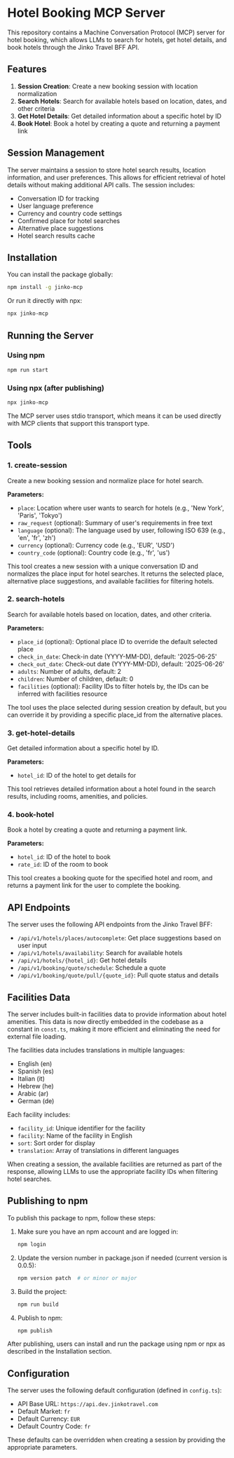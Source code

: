 # Hotel Booking MCP Server

This repository contains a Machine Conversation Protocol (MCP) server for hotel booking, which allows LLMs to search for hotels, get hotel details, and book hotels through the Jinko Travel BFF API.

## Features

1. **Session Creation**: Create a new booking session with location normalization
2. **Search Hotels**: Search for available hotels based on location, dates, and other criteria
3. **Get Hotel Details**: Get detailed information about a specific hotel by ID
4. **Book Hotel**: Book a hotel by creating a quote and returning a payment link

## Session Management

The server maintains a session to store hotel search results, location information, and user preferences. This allows for efficient retrieval of hotel details without making additional API calls. The session includes:

- Conversation ID for tracking
- User language preference
- Currency and country code settings
- Confirmed place for hotel searches
- Alternative place suggestions
- Hotel search results cache

## Installation

You can install the package globally:

```bash
npm install -g jinko-mcp
```

Or run it directly with npx:

```bash
npx jinko-mcp
```

## Running the Server

### Using npm

```bash
npm run start
```

### Using npx (after publishing)

```bash
npx jinko-mcp
```

The MCP server uses stdio transport, which means it can be used directly with MCP clients that support this transport type.

## Tools

### 1. create-session

Create a new booking session and normalize place for hotel search.

**Parameters:**
- `place`: Location where user wants to search for hotels (e.g., 'New York', 'Paris', 'Tokyo')
- `raw_request` (optional): Summary of user's requirements in free text
- `language` (optional): The language used by user, following ISO 639 (e.g., 'en', 'fr', 'zh')
- `currency` (optional): Currency code (e.g., 'EUR', 'USD')
- `country_code` (optional): Country code (e.g., 'fr', 'us')

This tool creates a new session with a unique conversation ID and normalizes the place input for hotel searches. It returns the selected place, alternative place suggestions, and available facilities for filtering hotels.

### 2. search-hotels

Search for available hotels based on location, dates, and other criteria.

**Parameters:**
- `place_id` (optional): Optional place ID to override the default selected place
- `check_in_date`: Check-in date (YYYY-MM-DD), default: '2025-06-25'
- `check_out_date`: Check-out date (YYYY-MM-DD), default: '2025-06-26'
- `adults`: Number of adults, default: 2
- `children`: Number of children, default: 0
- `facilities` (optional): Facility IDs to filter hotels by, the IDs can be inferred with facilities resource

The tool uses the place selected during session creation by default, but you can override it by providing a specific place_id from the alternative places.

### 3. get-hotel-details

Get detailed information about a specific hotel by ID.

**Parameters:**
- `hotel_id`: ID of the hotel to get details for

This tool retrieves detailed information about a hotel found in the search results, including rooms, amenities, and policies.

### 4. book-hotel

Book a hotel by creating a quote and returning a payment link.

**Parameters:**
- `hotel_id`: ID of the hotel to book
- `rate_id`: ID of the room to book

This tool creates a booking quote for the specified hotel and room, and returns a payment link for the user to complete the booking.

## API Endpoints

The server uses the following API endpoints from the Jinko Travel BFF:

- `/api/v1/hotels/places/autocomplete`: Get place suggestions based on user input
- `/api/v1/hotels/availability`: Search for available hotels
- `/api/v1/hotels/{hotel_id}`: Get hotel details
- `/api/v1/booking/quote/schedule`: Schedule a quote
- `/api/v1/booking/quote/pull/{quote_id}`: Pull quote status and details

## Facilities Data

The server includes built-in facilities data to provide information about hotel amenities. This data is now directly embedded in the codebase as a constant in `const.ts`, making it more efficient and eliminating the need for external file loading.

The facilities data includes translations in multiple languages:
- English (en)
- Spanish (es)
- Italian (it)
- Hebrew (he)
- Arabic (ar)
- German (de)

Each facility includes:
- `facility_id`: Unique identifier for the facility
- `facility`: Name of the facility in English
- `sort`: Sort order for display
- `translation`: Array of translations in different languages

When creating a session, the available facilities are returned as part of the response, allowing LLMs to use the appropriate facility IDs when filtering hotel searches.

## Publishing to npm

To publish this package to npm, follow these steps:

1. Make sure you have an npm account and are logged in:
   ```bash
   npm login
   ```

2. Update the version number in package.json if needed (current version is 0.0.5):
   ```bash
   npm version patch  # or minor or major
   ```

3. Build the project:
   ```bash
   npm run build
   ```

4. Publish to npm:
   ```bash
   npm publish
   ```

After publishing, users can install and run the package using npm or npx as described in the Installation section.

## Configuration

The server uses the following default configuration (defined in `config.ts`):

- API Base URL: `https://api.dev.jinkotravel.com`
- Default Market: `fr`
- Default Currency: `EUR`
- Default Country Code: `fr`

These defaults can be overridden when creating a session by providing the appropriate parameters.